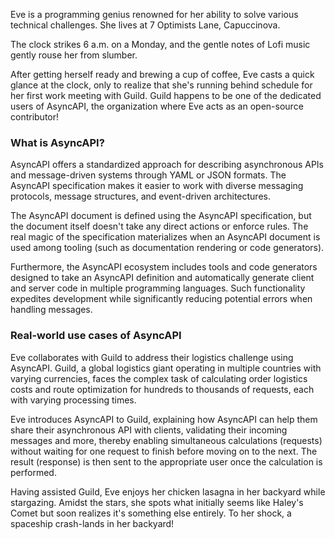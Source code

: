 Eve is a programming genius renowned for her ability to solve various technical challenges. She lives at 7 Optimists Lane, Capuccinova.

The clock strikes 6 a.m. on a Monday, and the gentle notes of Lofi music gently rouse her from slumber.

After getting herself ready and brewing a cup of coffee, Eve casts a quick glance at the clock, only to realize that she's running behind schedule for her first work meeting with Guild. Guild happens to be one of the dedicated users of AsyncAPI, the organization where Eve acts as an open-source contributor!

### What is AsyncAPI?
AsyncAPI offers a standardized approach for describing asynchronous APIs and message-driven systems through YAML or JSON formats. The AsyncAPI specification makes it easier to work with diverse messaging protocols, message structures, and event-driven architectures.

The AsyncAPI document is defined using the AsyncAPI specification, but the document itself doesn't take any direct actions or enforce rules. The real magic of the specification materializes when an AsyncAPI document is used among tooling (such as documentation rendering or code generators).

Furthermore, the AsyncAPI ecosystem includes tools and code generators designed to take an AsyncAPI definition and automatically generate client and server code in multiple programming languages. Such functionality expedites development while significantly reducing potential errors when handling messages.

### Real-world use cases of AsyncAPI
Eve collaborates with Guild to address their logistics challenge using AsyncAPI. Guild, a global logistics giant operating in multiple countries with varying currencies, faces the complex task of calculating order logistics costs and route optimization for hundreds to thousands of requests, each with varying processing times.

Eve introduces AsyncAPI to Guild, explaining how AsyncAPI can help them share their asynchronous API with clients, validating their incoming messages and more, thereby enabling simultaneous calculations (requests) without waiting for one request to finish before moving on to the next. The result (response) is then sent to the appropriate user once the calculation is performed.

Having assisted Guild, Eve enjoys her chicken lasagna in her backyard while stargazing. Amidst the stars, she spots what initially seems like Haley's Comet but soon realizes it's something else entirely. To her shock, a spaceship crash-lands in her backyard!